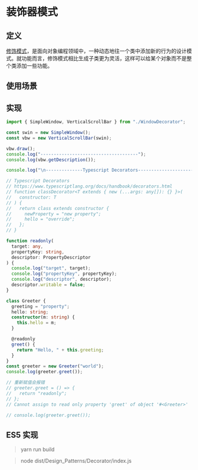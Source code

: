 # 装饰器模式

## 定义

[修饰模式](https://zh.wikipedia.org/wiki/%E4%BF%AE%E9%A5%B0%E6%A8%A1%E5%BC%8F)，是面向对象编程领域中，一种动态地往一个类中添加新的行为的设计模式。就功能而言，修饰模式相比生成子类更为灵活，这样可以给某个对象而不是整个类添加一些功能。

## 使用场景

## 实现

```ts
import { SimpleWindow, VerticalScrollBar } from "./WindowDecorator";

const swin = new SimpleWindow();
const vbw = new VerticalScrollBar(swin);

vbw.draw();
console.log("-------------------------------------");
console.log(vbw.getDescription());

console.log("\n--------------Typescript Decorators-----------------------\n");

// Typescript Decorators
// https://www.typescriptlang.org/docs/handbook/decorators.html
// function classDecorator<T extends { new (...args: any[]): {} }>(
//   constructor: T
// ) {
//   return class extends constructor {
//     newProperty = "new property";
//     hello = "override";
//   };
// }

function readonly(
  target: any,
  propertyKey: string,
  descriptor: PropertyDescriptor
) {
  console.log("target", target);
  console.log("propertyKey", propertyKey);
  console.log("descriptor", descriptor);
  descriptor.writable = false;
}

class Greeter {
  greeting = "property";
  hello: string;
  constructor(m: string) {
    this.hello = m;
  }

  @readonly
  greet() {
    return "Hello, " + this.greeting;
  }
}
const greeter = new Greeter("world");
console.log(greeter.greet());

// 重新赋值会报错
// greeter.greet = () => {
//   return "readonly";
// };
// Cannot assign to read only property 'greet' of object '#<Greeter>'

// console.log(greeter.greet());
```

## ES5 实现

> yarn run build

> node dist/Design_Patterns/Decorator/index.js
